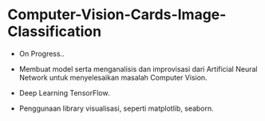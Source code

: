# Computer-Vision-Cards-Image-Classification

- On Progress..

- Membuat model serta menganalisis dan improvisasi dari Artificial Neural Network untuk menyelesaikan masalah Computer Vision.
- Deep Learning TensorFlow.
- Penggunaan library visualisasi, seperti matplotlib, seaborn.
